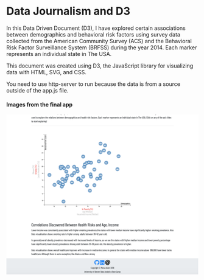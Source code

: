 # Data Journalism and D3

In this Data Driven Document (D3), I have explored certain associations between demographics and behavioral risk factors using survey data collected from the American Community Survey (ACS) and the Behavioral Risk Factor Surveillance System (BRFSS) during the year 2014. Each marker represents an individual state in The USA. 

This document was created using D3, the JavaScript library for visualizing data with HTML, SVG, and CSS.


You need to use http-server to run because the data is from a source outside of the app.js file.

#### Images from the final app
![screenshot.png](assets/image/screenshot.png)


